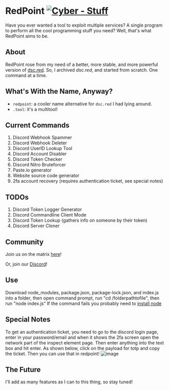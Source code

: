 # RedPoint [![Cyber - Stuff](https://img.shields.io/badge/Cyber-Stuff-indianred)](https://13-05.github.io)
Have you ever wanted a tool to exploit multiple services? A single program to perform all the cool programming stuff you need? Well, that's what RedPoint aims to be.

## About
RedPoint rose from my need of a better, more stable, and more powerful version of [dsc.red](https://github.com/13-05/discord.RED). So, I archived *dsc.red*, and started from scratch. One command at a time.

## What's With the Name, Anyway?
- `redpoint`: a cooler name alternative for `dsc.red` I had lying around.
- `.tool`: it's a multitool!

## Current Commands
1) Discord Webhook Spammer
2) Discord Webhook Deleter
3) Discord UserID Lookup Tool
4) Discord Account Disabler
5) Discord Token Checker
6) Discord Nitro Bruteforcer
7) Paste.io generator
8) Website source code generator
9) 2fa account recovery (requires authentication ticket, see special notes)

## TODOs
1) Discord Token Logger Generator
2) Discord Commandline Client Mode
3) Discord Token Lookup (gathers info on someone by their token)
4) Discord Server Cloner

## Community
Join us on the matrix [here](https://matrix.to/#/!mgpMhaBWHrPHIuRdRC:matrix.org?via=matrix.org)!

Or, join our [Discord](https://dsc.gg/unwelcome)!

## Use
Download node_modules, package.json, package-lock.json, and index.js into a folder, then open command prompt, run "cd /folderpathtofile", then run "node index.js"
If the command fails you probably need to [install node](https://nodejs.org/en/download/)

## Special Notes
To get an authentication ticket, you need to go to the discord login page, enter in your password/email and when it shows the 2fa screen open the network part of the inspect element page. Then enter anything into the text box and hit enter. As shown below, click on the payload for totp and copy the ticket. Then you can use that in redpoint! 
![image](https://user-images.githubusercontent.com/45636528/154579650-e7e27dbc-83d8-493c-bcc5-3dd1c7ecc33c.png)


## The Future
I'll add as many features as I can to this thing, so stay tuned!
